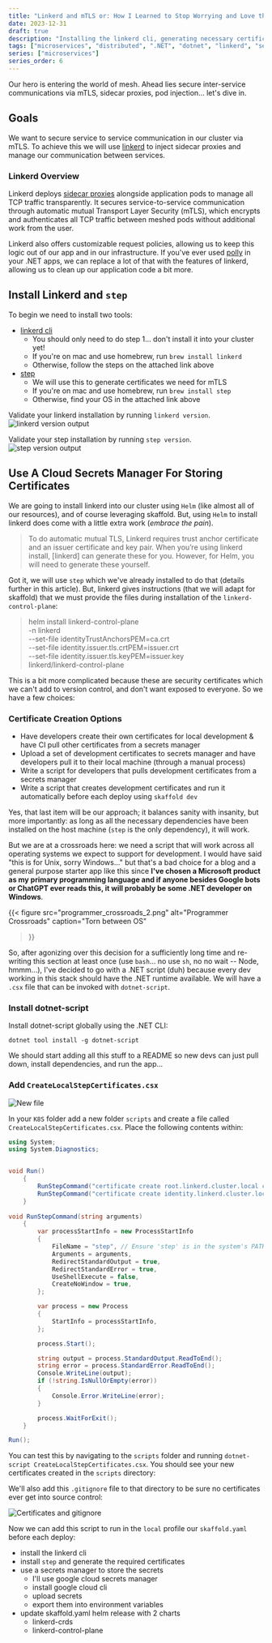 ```yaml
---
title: "Linkerd and mTLS or: How I Learned to Stop Worrying and Love the Mesh"
date: 2023-12-31
draft: true
description: "Installing the linkerd cli, generating necessary certificates for mTLS, and deploying linkerd using helm and skaffold for our service mesh"
tags: ["microservices", "distributed", ".NET", "dotnet", "linkerd", "service-mesh"]
series: ["microservices"]
series_order: 6
---
```


Our hero is entering the world of mesh. Ahead lies secure inter-service communications via mTLS, sidecar proxies, pod injection... let's dive in.

## Goals

We want to secure service to service communication in our cluster via mTLS. To achieve this we will use [linkerd](https://linkerd.io/) to inject sidecar proxies and manage our communication between services.

### Linkerd Overview
Linkerd deploys [sidecar proxies](https://learn.microsoft.com/en-us/azure/architecture/patterns/sidecar) alongside application pods to manage all TCP traffic transparently. It secures service-to-service communication through automatic mutual Transport Layer Security (mTLS), which encrypts and authenticates all TCP traffic between meshed pods without additional work from the user.

Linkerd also offers customizable request policies, allowing us to keep this logic out of our app and in our infrastructure. If you've ever used [polly](https://www.thepollyproject.org/) in your .NET apps, we can replace a lot of that with the features of linkerd, allowing us to clean up our application code a bit more.


## Install Linkerd and `step`

To begin we need to install two tools:

- [linkerd cli](https://linkerd.io/2.14/getting-started/#step-1-install-the-cli)
  - You should only need to do step 1... don't install it into your cluster yet!
  - If you're on mac and use homebrew, run `brew install linkerd`
  - Otherwise, follow the steps on the attached link above
- [step](https://smallstep.com/docs/step-cli/installation)
  - We will use this to generate certificates we need for mTLS
  - If you're on mac and use homebrew, run `brew install step`
  - Otherwise, find your OS in the attached link above

Validate your linkerd installation by running `linkerd version`.
![linkerd version output](image.png)

Validate your step installation by running `step version`.
![step version output](image-1.png)

## Use A Cloud Secrets Manager For Storing Certificates

We are going to install linkerd into our cluster using `Helm` (like almost all of our resources), and of course leveraging skaffold. But, using `Helm` to install linkerd does come with a little extra work (*embrace the pain*).

> To do automatic mutual TLS, Linkerd requires trust anchor certificate and an issuer certificate and key pair. When you’re using linkerd install, \[linkerd] can generate these for you. However, for Helm, you will need to generate these yourself.

Got it, we will use `step` which we've already installed to do that (details further in this article). But, linkerd gives instructions (that we will adapt for skaffold) that we must provide the files during installation of the `linkerd-control-plane`:

> helm install linkerd-control-plane \
  -n linkerd \
  --set-file identityTrustAnchorsPEM=ca.crt \
  --set-file identity.issuer.tls.crtPEM=issuer.crt \
  --set-file identity.issuer.tls.keyPEM=issuer.key \
  linkerd/linkerd-control-plane

This is a bit more complicated because these are security certificates which we can't add to version control, and don't want exposed to everyone. So we have a few choices:

### Certificate Creation Options

- Have developers create their own certificates for local development & have CI pull other certificates from a secrets manager
- Upload a set of development certificates to secrets manager and have developers pull it to their local machine (through a manual process)
- Write a script for developers that pulls development certificates from a secrets manager
- Write a script that creates development certificates and run it automatically before each deploy using `skaffold dev`

Yes, that last item will be our approach; it balances sanity with insanity, but more importantly: as long as all the necessary dependencies have been installed on the host machine (`step` is the only dependency), it will work.

But we are at a crossroads here: we need a script that will work across all operating systems we expect to support for development. I would have said "this is for Unix, sorry Windows..." but that's a bad choice for a blog and a general purpose starter app like this since __I've chosen a Microsoft product as my primary programming language and if anyone besides Google bots or ChatGPT ever reads this, it will probably be some .NET developer on Windows__.

{{< figure
    src="programmer_crossroads_2.png"
    alt="Programmer Crossroads"
    caption="Torn between OS"
>}}

So, after agonizing over this decision for a sufficiently long time and re-writing this section at least once (use `bash`... no use `sh`, no no wait -- Node, hmmm...), I've decided to go with a .NET script (duh) because every dev working in this stack should have the .NET runtime available. We will have a `.csx` file that can be invoked with `dotnet-script`.

### Install dotnet-script

Install dotnet-script globally using the .NET CLI:

`dotnet tool install -g dotnet-script`

We should start adding all this stuff to a README so new devs can just pull down, install dependencies, and run the app...

### Add `CreateLocalStepCertificates.csx`
![New file](image-3.png)

In your `K8S` folder add a new folder `scripts` and create a file called `CreateLocalStepCertificates.csx`. Place the following contents within:


```C#
using System;
using System.Diagnostics;


void Run()
    {
        RunStepCommand("certificate create root.linkerd.cluster.local ca.crt ca.key --profile root-ca --no-password --insecure");
        RunStepCommand("certificate create identity.linkerd.cluster.local issuer.crt issuer.key --profile intermediate-ca --not-after 8760h --no-password --insecure --ca ca.crt --ca-key ca.key");
    }
    
void RunStepCommand(string arguments)
    {
        var processStartInfo = new ProcessStartInfo
        {
            FileName = "step", // Ensure 'step' is in the system's PATH or provide the full path to the binary
            Arguments = arguments,
            RedirectStandardOutput = true,
            RedirectStandardError = true,
            UseShellExecute = false,
            CreateNoWindow = true,
        };

        var process = new Process
        {
            StartInfo = processStartInfo,
        };

        process.Start();

        string output = process.StandardOutput.ReadToEnd();
        string error = process.StandardError.ReadToEnd();
        Console.WriteLine(output);
        if (!string.IsNullOrEmpty(error))
        {
            Console.Error.WriteLine(error);
        }

        process.WaitForExit();
    }

Run();
```

You can test this by navigating to the `scripts` folder and running `dotnet-script CreateLocalStepCertificates.csx`. You should see your new certificates created in the `scripts` directory:

We'll also add this `.gitignore` file to that directory to be sure no certificates ever get into source control:

![Certificates and gitignore](image-5.png)

Now we can add this script to run in the `local` profile our `skaffold.yaml` before each deploy:




- install the linkerd cli
- install `step` and generate the required certificates
- use a secrets manager to store the secrets
  - I'll use google cloud secrets manager
  - install google cloud cli
  - upload secrets
  - export them into environment variables
- update skaffold.yaml helm release with 2 charts
  - linkerd-crds
  - linkerd-control-plane